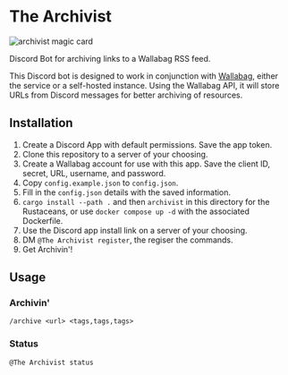 # The Archivist

![archivist magic card](https://static.starcitygames.com/sales/cardscans/MTG/ULG/en/nonfoil/Archivist.jpg)

Discord Bot for archiving links to a Wallabag RSS feed.

This Discord bot is designed to work in conjunction with [Wallabag](wallabag.it/), either the service or a self-hosted instance. Using the Wallabag API, it will store URLs from Discord messages for better archiving of resources.

## Installation

1. Create a Discord App with default permissions. Save the app token.
2. Clone this repository to a server of your choosing.
3. Create a Wallabag account for use with this app. Save the client ID, secret, URL, username, and password.
4. Copy `config.example.json` to `config.json`.
5. Fill in the `config.json` details with the saved information.
6. `cargo install --path .` and then `archivist` in this directory for the Rustaceans, or use `docker compose up -d` with the associated Dockerfile.
7. Use the Discord app install link on a server of your choosing.
8. DM `@The Archivist register`, the regiser the commands.
9. Get Archivin'!

## Usage

### Archivin'

`/archive <url> <tags,tags,tags>`

### Status

`@The Archivist status` 
